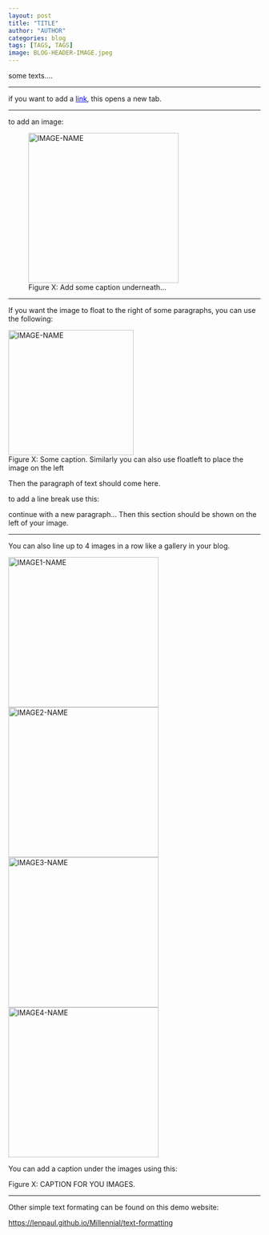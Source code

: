 ```yaml
---
layout: post
title: "TITLE"
author: "AUTHOR"
categories: blog
tags: [TAGS, TAGS]
image: BLOG-HEADER-IMAGE.jpeg
---
```


some texts....

-------

if you want to add a <a href="https://somewebsite.com" target="_blank" rel="noopener noreferrer" style="color:blue;">link</a>, this opens a new tab.

-------

to add an image:
<figure>
  <img src="/assets/img/location-of your-image.jpg" alt="IMAGE-NAME" height="300">   
  <figcaption>Figure X: Add some caption underneath...</figcaption>
</figure>

-------

If you want the image to float to the right of some paragraphs, you can use the following:

<floatright>
<img src="/assets/img/location-of your-image.jpg" alt="IMAGE-NAME" height="250"><br>Figure X: Some caption. Similarly you can also use floatleft to place the image on the left
</floatright>

<p>
Then the paragraph of text should come here.

to add a line break use this:
<br>

continue with a new paragraph... Then this section should be shown on the left of your image.
</p>

-------

You can also line up to 4 images in a row like a gallery in your blog.

<div class="responsive">
  <div class="gallery">
    <a target="_blank" href="/assets/img/link-to-your-image1.jpg">
      <img src="/assets/img/link-to-your-image1.jpg" alt="IMAGE1-NAME" width="300">
    </a>
    <div class="desc"> </div>
  </div>
</div>

<div class="responsive">
  <div class="gallery">
    <a target="_blank" href="/assets/img/link-to-your-image2.jpg">
      <img src="/assets/img/link-to-your-image2.jpg" alt="IMAGE2-NAME" width="300">
    </a>
    <div class="desc"> </div>
  </div>
</div>

<div class="responsive">
  <div class="gallery">
    <a target="_blank" href="/assets/img/link-to-your-image3.jpg">
      <img src="/assets/img/link-to-your-image3.jpg" alt="IMAGE3-NAME" width="300">
    </a>
    <div class="desc"> </div>
  </div>
</div>

<div class="responsive">
  <div class="gallery">
    <a target="_blank" href="/assets/img/link-to-your-image4.jpg">
      <img src="/assets/img/link-to-your-image4.jpg" alt="IMAGE4-NAME" width="300">
    </a>
    <div class="desc"> </div>
  </div>
</div>

<div class="clearfix"></div>

You can add a caption under the images using this:

<div class="caption">
         Figure X: CAPTION FOR YOU IMAGES.
</div>

------- 

Other simple text formating can be found on this demo website:

https://lenpaul.github.io/Millennial/text-formatting